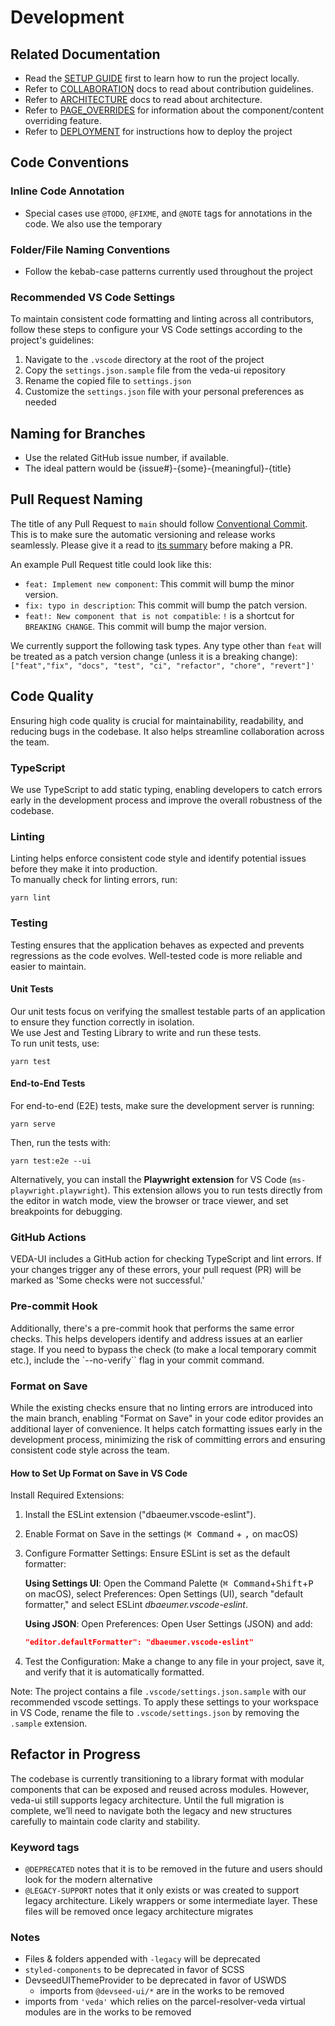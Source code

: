 # Development

## Related Documentation
- Read the [SETUP GUIDE](./SETUP.md) first to learn how to run the project locally.
- Refer to [COLLABORATION](./COLLABORATION.md) docs to read about contribution guidelines.
- Refer to [ARCHITECTURE](./ARCHITECTURE.md) docs to read about architecture.
- Refer to [PAGE_OVERRIDES](./PAGE_OVERRIDES.md) for information about the component/content overriding feature.
- Refer to [DEPLOYMENT](./DEPLOYMENT.md) for instructions how to deploy the project

## Code Conventions

### Inline Code Annotation

- Special cases use `@TODO`, `@FIXME`, and `@NOTE` tags for annotations in the code. We also use the temporary

### Folder/File Naming Conventions

- Follow the kebab-case patterns currently used throughout the project

### Recommended VS Code Settings

To maintain consistent code formatting and linting across all contributors, follow these steps to configure your VS Code settings according to the project's guidelines:

1. Navigate to the `.vscode` directory at the root of the project
2. Copy the `settings.json.sample` file from the veda-ui repository
3. Rename the copied file to `settings.json`
4. Customize the `settings.json` file with your personal preferences as needed

## Naming for Branches

- Use the related GitHub issue number, if available.
- The ideal pattern would be {issue#}-{some}-{meaningful}-{title}

## Pull Request Naming

The title of any Pull Request to `main` should follow [Conventional Commit](https://www.conventionalcommits.org/en/v1.0.0/). This is to make sure the automatic versioning and release works seamlessly. Please give it a read to [its summary](https://www.conventionalcommits.org/en/v1.0.0/#summary) before making a PR.

An example Pull Request title could look like this:

- `feat: Implement new component`: This commit will bump the minor version.
- `fix: typo in description`: This commit will bump the patch version.
- `feat!: New component that is not compatible`: `!` is a shortcut for `BREAKING CHANGE`. This commit will bump the major version.

We currently support the following task types. Any type other than `feat` will be treated as a patch version change (unless it is a breaking change):
`["feat","fix", "docs", "test", "ci", "refactor", "chore", "revert"]'`

## Code Quality
Ensuring high code quality is crucial for maintainability, readability, and reducing bugs in the codebase. It also helps streamline collaboration across the team.

### TypeScript
We use TypeScript to add static typing, enabling developers to catch errors early in the development process and improve the overall robustness of the codebase.

### Linting 
Linting helps enforce consistent code style and identify potential issues before they make it into production.  
To manually check for linting errors, run:  
```
yarn lint
```

### Testing  
Testing ensures that the application behaves as expected and prevents regressions as the code evolves. Well-tested code is more reliable and easier to maintain.

#### Unit Tests  
Our unit tests focus on verifying the smallest testable parts of an application to ensure they function correctly in isolation.  
We use Jest and Testing Library to write and run these tests.  
To run unit tests, use:  
```
yarn test
```

#### End-to-End Tests  
For end-to-end (E2E) tests, make sure the development server is running:  
```
yarn serve
```
Then, run the tests with:  
```
yarn test:e2e --ui
```

Alternatively, you can install the **Playwright extension** for VS Code (`ms-playwright.playwright`). This extension allows you to run tests directly from the editor in watch mode, view the browser or trace viewer, and set breakpoints for debugging.


### GitHub Actions

VEDA-UI includes a GitHub action for checking TypeScript and lint errors. If your changes trigger any of these errors, your pull request (PR) will be marked as 'Some checks were not successful.'

### Pre-commit Hook

Additionally, there's a pre-commit hook that performs the same error checks. This helps developers identify and address issues at an earlier stage.
If you need to bypass the check (to make a local temporary commit etc.), include the `--no-verify`` flag in your commit command.

### Format on Save
While the existing checks ensure that no linting errors are introduced into the main branch, enabling "Format on Save" in your code editor provides an additional layer of convenience.
It helps catch formatting issues early in the development process, minimizing the risk of committing errors and ensuring consistent code style across the team.

#### How to Set Up Format on Save in VS Code
Install Required Extensions:

1. Install the ESLint extension ("dbaeumer.vscode-eslint").
2. Enable Format on Save in the settings (<kbd>⌘ Command</kbd> + <kbd>,</kbd> on macOS)
3. Configure Formatter Settings:
   Ensure ESLint is set as the default formatter:

      **Using Settings UI**: Open the Command Palette (<kbd>⌘ Command</kbd>+<kbd>Shift</kbd>+<kbd>P</kbd> on macOS), select Preferences: Open Settings (UI), search "default formatter," and select ESLint _dbaeumer.vscode-eslint_.

   **Using JSON**: Open Preferences: Open User Settings (JSON) and add:
   ```json
   "editor.defaultFormatter": "dbaeumer.vscode-eslint"
   ```
5. Test the Configuration:
   Make a change to any file in your project, save it, and verify that it is automatically formatted.

Note: The project contains a file `.vscode/settings.json.sample` with our recommended vscode settings.
To apply these settings to your workspace in VS Code, rename the file to `.vscode/settings.json` by removing the `.sample` extension.

## Refactor in Progress
The codebase is currently transitioning to a library format with modular components that can be exposed and reused across modules. However, veda-ui still supports legacy architecture. Until the full migration is complete, we’ll need to navigate both the legacy and new structures carefully to maintain code clarity and stability.

### Keyword tags
* `@DEPRECATED` notes that it is to be removed in the future and users should look for the modern alternative
* `@LEGACY-SUPPORT` notes that it only exists or was created to support legacy architecture. Likely wrappers or some intermediate layer. These files will be removed once legacy architecture migrates

### Notes
* Files & folders appended with `-legacy` will be deprecated
* `styled-components` to be deprecated in favor of SCSS
* DevseedUIThemeProvider to be deprecated in favor of USWDS
   * imports from `@devseed-ui/*` are in the works to be removed
* imports from `'veda'` which relies on the parcel-resolver-veda virtual modules are in the works to be removed